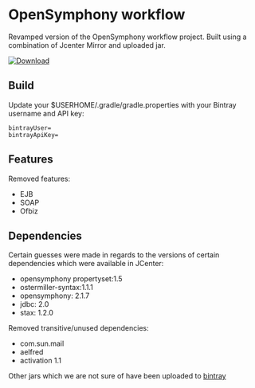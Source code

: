 # OpenSymphony workflow

Revamped version of the OpenSymphony workflow project. Built using a combination of Jcenter Mirror and
uploaded jar.

[ ![Download](https://api.bintray.com/packages/trunkplatform/osworkflow/osworkflow/images/download.svg) ](https://bintray.com/trunkplatform/osworkflow/osworkflow/_latestVersion)

## Build

Update your $USERHOME/.gradle/gradle.properties with your Bintray username and API key:

    bintrayUser=
    bintrayApiKey=



## Features

Removed features:

 * EJB
 * SOAP
 * Ofbiz

## Dependencies

Certain guesses were made in regards to the versions of certain dependencies which were available in JCenter:

 * opensymphony propertyset:1.5
 * ostermiller-syntax:1.1.1
 * opensymphony: 2.1.7
 * jdbc: 2.0
 * stax: 1.2.0

Removed transitive/unused dependencies:

 * com.sun.mail
 * aelfred
 * activation 1.1


Other jars which we are not sure of have been uploaded to [bintray](https://bintray.com/trunkplatform/osworkflow)



